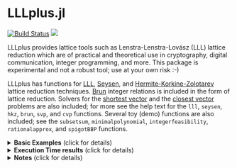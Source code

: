 # LLLplus.jl

[![Build Status](https://github.com/christianpeel/LLLplus.jl/workflows/CI/badge.svg)](https://github.com/christianpeel/LLLplus.jl/actions)
[![](https://img.shields.io/badge/docs-devel-blue.svg)](https://christianpeel.github.io/LLLplus.jl/dev)

LLLplus provides lattice tools such as Lenstra-Lenstra-Lovász (LLL)
lattice reduction which are of practical and theoretical use in
cryptography, digital communication, integer programming, and more.
This package is experimental and not a robust tool; use at your own
risk :-)

LLLplus has functions for [LLL](https://en.wikipedia.org/wiki/Lenstra%E2%80%93Lenstra%E2%80%93Lov%C3%A1sz_lattice_basis_reduction_algorithm),
[Seysen](http://link.springer.com/article/10.1007%2FBF01202355), and
[Hermite-Korkine-Zolotarev](http://www.cas.mcmaster.ca/~qiao/publications/ZQW11.pdf)
lattice reduction
techniques. [Brun](https://archive.org/stream/skrifterutgitavv201chri#page/300/mode/2up)
integer relations is included in the form of lattice
reduction. Solvers for the [shortest
vector](https://en.wikipedia.org/wiki/Lattice_problem#Shortest_vector_problem_(SVP))
and the [closest
vector](https://en.wikipedia.org/wiki/Lattice_problem#Closest_vector_problem_.28CVP.29)
problems are also included; for more see the help text for the `lll`,
`seysen`, `hkz`, `brun`, `svp`, and `cvp` functions. Several toy (demo)
functions are also included; see the  `subsetsum`, `minimalpolynomial`,
`integerfeasibility`, `rationalapprox`, and  `spigotBBP` functions.

<details>
   <summary><b>Basic Examples</b> (click for details)</summary>
<p>

Each function contains documentation and examples available via Julia's
built-in documentation system (try `?lll` or `@doc(lll)`). Documentation
for all functions is [available](https://christianpeel.github.io/LLLplus.jl/dev). A tutorial notebook is
found in the [`docs`](docs/LLLplusTutorial.ipynb) directory or on
[nbviewer](https://nbviewer.jupyter.org/github/christianpeel/LLLplus.jl/blob/master/docs/LLLplusTutorial.ipynb).

Here are a few examples of using the functions in the
package on random lattices.

```julia
Pkg.add("LLLplus")
using LLLplus

# do lattice reduction on a matrix with randn entries
N = 40;
H = randn(N,N);
Bbrun,_ = brun(H);
Blll,_ = lll(H);
Bseysen,_ = seysen(H);
Bhkz,_ = hkz(H);

# check out the CVP solver
Q,Rtmp=qr(H); R = UpperTriangular(Rtmp);
u=Int.(rand(0:1e10,N));
y=H*u+rand(N)/100;
uhat=cvp(Q'*y,R);
sum(abs.(u-uhat))
```
</p>
</details>

<details>
   <summary><b>Execution Time results</b> (click for details)</summary>
<p>

To give a flavor of the behavior of the functions in LLLplus,
we show execution time for several built-in datatypes (Int32,
Int64, Int128, Float32, Float64, BitInt, and BigFloat) as well as type
from external packages (Float128 from
[Quadmath.jl](https://github.com/JuliaMath/Quadmath.jl) and Double64
from [DoubleFloat.jl](https://github.com/JuliaMath/DoubleFloats.jl))
which are used to generate 100 16x16 matrices with elements uniformly
distributed over `-100` to `100`. The figure shows average execution
time when using these matrices as input lattice bases for several
functions from LLLplus. See `test/perftest.jl` for the code to
regenerate the figure and for another line of code that generates a
figure of execution time versus basis dimension.

![Time vs data type](docs/src/assets/perfVsDataType.png)

</p>
</details>

<details>
   <summary><b>Notes</b> (click for details)</summary>
<p>

The 2020 [Simons Institute lattice](https://simons.berkeley.edu/programs/lattices2020)
workshop, a
[survey paper by Wuebben](http://www.ant.uni-bremen.de/sixcms/media.php/102/10740/SPM_2011_Wuebben.pdf), and the
[monograph by Bremner](https://www.amazon.com/Lattice-Basis-Reduction-Introduction-Applications/dp/1439807027) 
were helpful in writing the tools in LLLplus
and are good resources for further study. If you are trying to break
one of the [Lattice Challenge](http://www.latticechallenge.org)
records or are looking for robust, well-proven lattice tools, look at
[fplll](https://github.com/fplll/fplll). Also, for many
number-theoretic problems the
[Nemo.jl](https://github.com/Nemocas/Nemo.jl) package is appropriate;
it uses the [FLINT](http://flintlib.org/) C library to do LLL
reduction on Nemo-specific data types.  Finally, no number theorists
or computer scientists
have worked on LLLplus; please treat the package as experimental.
